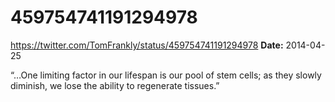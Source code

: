 # 459754741191294978
https://twitter.com/TomFrankly/status/459754741191294978
**Date:** 2014-04-25

“…One limiting factor in our lifespan is our pool of stem cells; as they slowly diminish, we lose the ability to regenerate tissues.”
